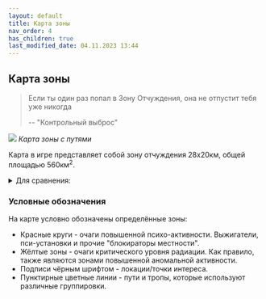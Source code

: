 ```yaml
---
layout: default
title: Карта зоны
nav_order: 4
has_children: true
last_modified_date: 04.11.2023 13:44
---
```


## Карта зоны

> Если ты один раз попал в Зону Отчуждения, она не отпустит тебя уже никогда
> 
> -- "Контрольный выброс"

![](../assets/images/zone5.png)
_Карта зоны с путями_

Карта в игре представляет собой зону отчуждения 28x20км, общей площадью 560км<sup>2</sup>.
<details markdown="block">
<summary>Для сравнения:</summary>
- Сталкер ТЧ - 3.11км<sup>2</sup>.
- Сталкер ЧН - 3.55км<sup>2</sup>.
- Сталкер ЗП - 3.9км<sup>2</sup>.
- Сталкер Аномали (совмещённая карта + доп. локации) - ~11км<sup>2</sup>.
- Скайрим - 15км<sup>2</sup>.
- Сталкер 2 - 64км<sup>2</sup>.

</details>

### Условные обозначения

На карте условно обозначены определённые зоны:
- Красные круги - очаги повышенной психо-активности. Выжигатели, пси-установки и прочие "блокираторы местности".
- Жёлтые зоны - очаги критического уровня радиации. Как правило, также являются зонами повышенной аномальной активности.
- Подписи чёрным шрифтом - локации/точки интереса.
- Пунктирные цветные линии - пути и тропы, которые используют различные группировки.


